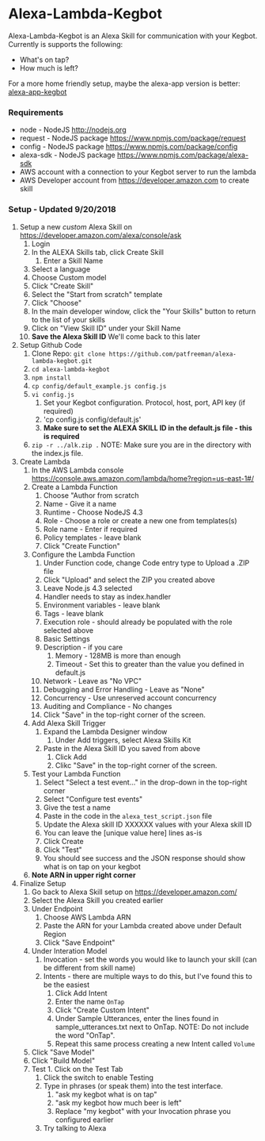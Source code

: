 # Alexa-Lambda-Kegbot
Alexa-Lambda-Kegbot is an Alexa Skill for communication with your Kegbot. Currently is supports the following:
* What's on tap?
* How much is left?

For a more home friendly setup, maybe the alexa-app version is better: [alexa-app-kegbot](https://github.com/patfreeman/alexa-app-kegbot)

### Requirements
* node - NodeJS http://nodejs.org
* request - NodeJS package https://www.npmjs.com/package/request
* config - NodeJS package https://www.npmjs.com/package/config
* alexa-sdk - NodeJS package https://www.npmjs.com/package/alexa-sdk
* AWS account with a connection to your Kegbot server to run the lambda
* AWS Developer account from https://developer.amazon.com to create skill

### Setup - Updated 9/20/2018
1. Setup a new *custom* Alexa Skill on https://developer.amazon.com/alexa/console/ask
	1. Login
  	1. In the ALEXA Skills tab, click Create Skill
    	1. Enter a Skill Name
	1. Select a language
	1. Choose Custom model
	1. Click "Create Skill"
  	1. Select the "Start from scratch" template
  	1. Click "Choose"   
  	1. In the main developer window, click the "Your Skills" button to return to the list of your skills
  	1. Click on "View Skill ID" under your Skill Name
  	1. **Save the Alexa Skill ID** We'll come back to this later
1. Setup Github Code
	1. Clone Repo: `git clone https://github.com/patfreeman/alexa-lambda-kegbot.git`
	1. `cd alexa-lambda-kegbot`
	1. `npm install`
	1. `cp config/default_example.js config.js`
	1. `vi config.js`
  		1. Set your Kegbot configuration. Protocol, host, port, API key (if required)
		1. 'cp config.js config/default.js'
  		1. **Make sure to set the ALEXA SKILL ID in the default.js file - this is required**
	1. `zip -r ../alk.zip .` NOTE: Make sure you are in the directory with the index.js file.
1. Create Lambda
  	1. In the AWS Lambda console https://console.aws.amazon.com/lambda/home?region=us-east-1#/
  	1. Create a Lambda Function
		1. Choose "Author from scratch
		1. Name - Give it a name
		1. Runtime - Choose NodeJS 4.3
		1. Role - Choose a role or create a new one from templates(s)
		1. Role name - Enter if required
		1. Policy templates - leave blank
		1. Click "Create Function"
 	1. Configure the Lambda Function
		1. Under Function code, change Code entry type to Upload a .ZIP file
		1. Click "Upload" and select the ZIP you created above
		1. Leave Node.js 4.3 selected
		1. Handler needs to stay as index.handler
		1. Environment variables - leave blank
		1. Tags - leave blank
		1. Execution role - should already be populated with the role selected above
		1. Basic Settings
	  	1. Description - if you care
      		1. Memory - 128MB is more than enough
      		1. Timeout - Set this to greater than the value you defined in default.js
		1. Network - Leave as "No VPC"
		1. Debugging and Error Handling - Leave as "None"
		1. Concurrency - Use unreserved account concurrency
		1. Auditing and Compliance - No changes
		1. Click "Save" in the top-right corner of the screen.
  	1. Add Alexa Skill Trigger
		1. Expand the Lambda Designer window
    		1. Under Add triggers, select Alexa Skills Kit
	  	1. Paste in the Alexa Skill ID you saved from above
      		1. Click Add
    		1. Clikc "Save" in the top-right corner of the screen.   	
	1. Test your Lambda Function
		1. Select "Select a test event..." in the drop-down in the top-right corner
  		1. Select "Configure test events"
  		1. Give the test a name
  		1. Paste in the code in the `alexa_test_script.json` file
  		1. Update the Alexa skill ID XXXXXX values with your Alexa skill ID
  		1. You can leave the [unique value here] lines as-is
  		1. Click Create
  		1. Click "Test"
  		1. You should see success and the JSON response should show what is on tap on your kegbot
	1. **Note ARN in upper right corner**
1. Finalize Setup
	1. Go back to Alexa Skill setup on https://developer.amazon.com/
  	1. Select the Alexa Skill you created earlier
  	1. Under Endpoint
		1. Choose AWS Lambda ARN
		1. Paste the ARN for your Lambda created above under Default Region
		1. Click "Save Endpoint"
  	1. Under Interation Model
		1. Invocation - set the words you would like to launch your skill (can be different from skill name)
		1. Intents - there are multiple ways to do this, but I've found this to be the easiest
	  		1. Click Add Intent
	  		1. Enter the name `OnTap`
	  		1. Click "Create Custom Intent"
	  		1. Under Sample Utterances, enter the lines found in sample_utterances.txt next to OnTap. NOTE: Do not include the word "OnTap".
	  		1. Repeat this same process creating a new Intent called `Volume`
	1. Click "Save Model"
	1. Click "Build Model"
  	1. Test
    		1. Click on the Test Tab
		1. Click the switch to enable Testing
		1. Type in phrases (or speak them) into the test interface.
	  		1. "ask my kegbot what is on tap"
	  		1. "ask my kegbot how much beer is left"
	  		1. Replace "my kegbot" with your Invocation phrase you configured earlier
		1. Try talking to Alexa
